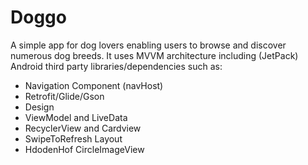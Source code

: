 # Doggo
A simple app for dog lovers enabling users to browse and discover numerous dog breeds. 
It uses MVVM architecture including (JetPack) Android third party libraries/dependencies such as: 

  - Navigation Component (navHost)
  - Retrofit/Glide/Gson
  - Design
  - ViewModel and LiveData
  - RecyclerView and Cardview
  - SwipeToRefresh Layout
  - HdodenHof CircleImageView
